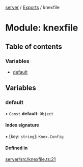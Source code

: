 [server](../README.md) / [Exports](../modules.md) / knexfile

# Module: knexfile

## Table of contents

### Variables

- [default](knexfile.md#default)

## Variables

### default

• `Const` **default**: `Object`

#### Index signature

▪ [key: `string`]: `Knex.Config`

#### Defined in

[server/src/knexfile.ts:21](https://github.com/niklas-joh/french-learning-platform/blob/df287cd90d2fc20ebbe1da4bb7d2c97b195a5de7/server/src/knexfile.ts#L21)

